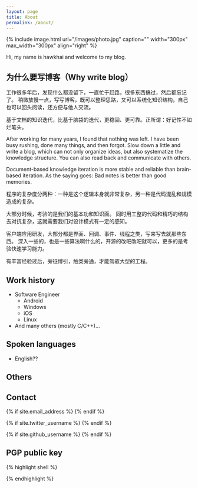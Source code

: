```yaml
---
layout: page
title: About
permalink: /about/
---
```


{% include image.html url="/images/photo.jpg" caption="" width="300px" max_width="300px" align="right" %}

Hi, my name is hawkhai and welcome to my blog.


## 为什么要写博客（Why write blog）

工作很多年后，发现什么都没留下，一直忙于赶路，很多东西搞过，然后都忘记了。
稍微放慢一点，写写博客，既可以整理思路，又可以系统化知识结构，自己也可以回头阅读，还方便与他人交流。

基于文档的知识迭代，比基于脑袋的迭代，更稳固、更可靠。正所谓：好记性不如烂笔头。

After working for many years, I found that nothing was left.
I have been busy rushing, done many things, and then forgot.
Slow down a little and write a blog, which can not only organize ideas, but also systematize the knowledge structure.
You can also read back and communicate with others.

Document-based knowledge iteration is more stable and reliable than brain-based iteration.
As the saying goes: Bad notes is better than good memories.

程序的复杂度分两种：一种是这个逻辑本身就非常复杂，另一种是代码混乱和规模造成的复杂。

大部分时候，考验的是我们的基本功和知识面。
同时用工整的代码和精巧的结构去对抗复杂，这就需要我们对设计模式有一定的感知。

客户端应用研发，大部分都是界面、回调、事件、线程之类，写来写去就那些东西。
深入一些的，也是一些算法啊什么的，开源的改吧改吧就可以，更多的是考验快速学习能力。

有丰富经验过后，旁征博引，触类旁通，才能驾驭大型的工程。


## Work history

* Software Engineer
  * Android
  * Windows
  * iOS
  * Linux
* And many others (mostly C/C++)...


## Spoken languages

* English??


## Others


## Contact

<div>
{% if site.email_address %}
<a href="mailto: {{ site.email_address }}">
    <span class="fa-stack fa-lg">
        <i class="fa fa-circle fa-stack-2x"></i>
        <i class="fa fa-envelope fa-stack-1x fa-inverse"></i>
    </span>
</a>
{% endif %}

{% if site.twitter_username %}
<a href="https://twitter.com/{{ site.twitter_username }}">
    <span class="fa-stack fa-lg">
        <i class="fa fa-circle fa-stack-2x"></i>
        <i class="fa fa-twitter fa-stack-1x fa-inverse"></i>
    </span>
</a>
{% endif %}

{% if site.github_username %}
<a href="https://github.com/{{ site.github_username }}">
    <span class="fa-stack fa-lg">
        <i class="fa fa-circle fa-stack-2x"></i>
        <i class="fa fa-github fa-stack-1x fa-inverse"></i>
    </span>
</a>
{% endif %}
</div>


## PGP public key
{% highlight shell %}

{% endhighlight %}
